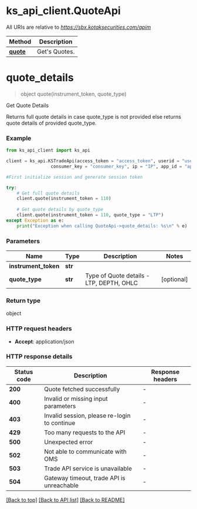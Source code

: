 # ks_api_client.QuoteApi

All URIs are relative to *https://sbx.kotaksecurities.com/apim*

Method | Description
------------- | -------------
[**quote**](QuoteApi.md#quote_details) | Get&#39;s Quotes.


# **quote_details**
> object quote(instrument_token, quote_type)

Get Quote Details

Returns full quote details in case quote_type is not provided 
else returns quote details of provided quote_type.

### Example


```python
from ks_api_client import ks_api

client = ks_api.KSTradeApi(access_token = "access_token", userid = "userid", \
                 consumer_key = "consumer_key", ip = "IP", app_id = "app_id")

#First initialize session and generate session token

try:
    # Get full quote details
    client.quote(instrument_token = 110)
    
    # Get quote details by quote_type
    client.quote(instrument_token = 110, quote_type = "LTP")
except Exception as e:
    print("Exception when calling QuoteApi->quote_details: %s\n" % e)
```

### Parameters

Name | Type | Description  | Notes
------------- | ------------- | ------------- | -------------
 **instrument_token** | **str**|  | 
 **quote_type** | **str** |  Type of Quote details - LTP, DEPTH, OHLC | [optional]

### Return type

object


### HTTP request headers

 - **Accept**: application/json

### HTTP response details
| Status code | Description | Response headers |
|-------------|-------------|------------------|
**200** | Quote fetched successfully |  -  |
**400** | Invalid or missing input parameters |  -  |
**403** | Invalid session, please re-login to continue |  -  |
**429** | Too many requests to the API |  -  |
**500** | Unexpected error |  -  |
**502** | Not able to communicate with OMS |  -  |
**503** | Trade API service is unavailable |  -  |
**504** | Gateway timeout, trade API is unreachable |  -  |

[[Back to top]](#) [[Back to API list]](../README.md#documentation-for-api-endpoints) [[Back to README]](../README.md)


